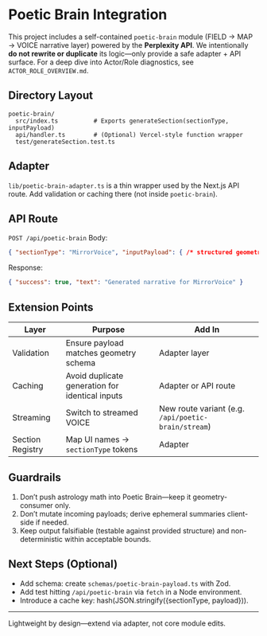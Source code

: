 # Poetic Brain Integration

This project includes a self-contained `poetic-brain` module (FIELD → MAP → VOICE narrative layer) powered by the **Perplexity API**. We intentionally **do not rewrite or duplicate** its logic—only provide a safe adapter + API surface. For a deep dive into Actor/Role diagnostics, see `ACTOR_ROLE_OVERVIEW.md`.

## Directory Layout
```
poetic-brain/
  src/index.ts          # Exports generateSection(sectionType, inputPayload)
  api/handler.ts        # (Optional) Vercel-style function wrapper
  test/generateSection.test.ts
```

## Adapter
`lib/poetic-brain-adapter.ts` is a thin wrapper used by the Next.js API route. Add validation or caching there (not inside `poetic-brain`).

## API Route
`POST /api/poetic-brain`
Body:
```json
{ "sectionType": "MirrorVoice", "inputPayload": { /* structured geometry */ } }
```
Response:
```json
{ "success": true, "text": "Generated narrative for MirrorVoice" }
```

## Extension Points
| Layer | Purpose | Add In |
|-------|---------|--------|
| Validation | Ensure payload matches geometry schema | Adapter layer |
| Caching | Avoid duplicate generation for identical inputs | Adapter or API route |
| Streaming | Switch to streamed VOICE | New route variant (e.g. `/api/poetic-brain/stream`) |
| Section Registry | Map UI names → `sectionType` tokens | Adapter |

## Guardrails
1. Don’t push astrology math into Poetic Brain—keep it geometry-consumer only.
2. Don’t mutate incoming payloads; derive ephemeral summaries client-side if needed.
3. Keep output falsifiable (testable against provided structure) and non-deterministic within acceptable bounds.

## Next Steps (Optional)
- Add schema: create `schemas/poetic-brain-payload.ts` with Zod.
- Add test hitting `/api/poetic-brain` via `fetch` in a Node environment.
- Introduce a cache key: hash(JSON.stringify({sectionType, payload})).

---
Lightweight by design—extend via adapter, not core module edits.
